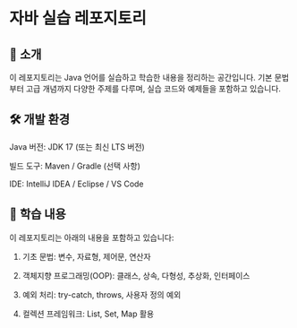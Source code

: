 # 자바 실습 레포지토리

## 📌 소개

이 레포지토리는 Java 언어를 실습하고 학습한 내용을 정리하는 공간입니다. 기본 문법부터 고급 개념까지 다양한 주제를 다루며, 실습 코드와 예제들을 포함하고 있습니다.

## 🛠 개발 환경

Java 버전: JDK 17 (또는 최신 LTS 버전)

빌드 도구: Maven / Gradle (선택 사항)

IDE: IntelliJ IDEA / Eclipse / VS Code

## 📖 학습 내용

이 레포지토리는 아래의 내용을 포함하고 있습니다:

1. 기초 문법: 변수, 자료형, 제어문, 연산자

2. 객체지향 프로그래밍(OOP): 클래스, 상속, 다형성, 추상화, 인터페이스

3. 예외 처리: try-catch, throws, 사용자 정의 예외

4. 컬렉션 프레임워크: List, Set, Map 활용

